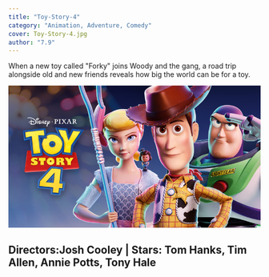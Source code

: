```yaml
---
title: "Toy-Story-4"
category: "Animation, Adventure, Comedy"
cover: Toy-Story-4.jpg
author: "7.9"
---
```


When a new toy called "Forky" joins Woody and the gang, a road trip alongside old and new friends reveals how big the world can be for a toy.

![unsplash.com](./Toy-Story-4.jpg)

## Directors:Josh Cooley | Stars: Tom Hanks, Tim Allen, Annie Potts, Tony Hale